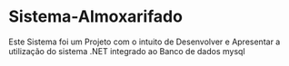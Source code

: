 # Sistema-Almoxarifado
Este Sistema foi um Projeto com o intuito de Desenvolver e Apresentar a utilização do sistema .NET integrado ao Banco de dados mysql
